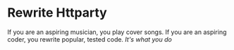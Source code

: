 # Rewrite Httparty

If you are an aspiring musician, you play cover songs. If you are an aspiring coder, you rewrite popular, tested code. _It's what you do_
